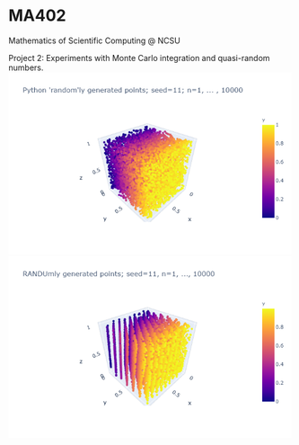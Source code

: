 # MA402
Mathematics of Scientific Computing @ NCSU

Project 2: Experiments with Monte Carlo integration and quasi-random numbers.
![Python 'random'](/random.png "Python 'random")
![RANDU randum](/randum.png "RANDU")
